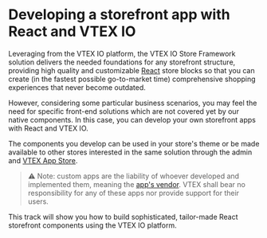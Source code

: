 # Developing a storefront app with React and VTEX IO

Leveraging from the VTEX IO platform, the VTEX IO Store Framework solution delivers the needed foundations for any storefront structure, providing high quality and customizable [React](https://reactjs.org/) store blocks so that you can create (in the fastest possible go-to-market time) comprehensive shopping experiences that never become outdated.

However, considering some particular business scenarios, you may feel the need for specific front-end solutions which are not covered yet by our native components. In this case, you can develop your own storefront apps with React and VTEX IO.

The components you develop can be used in your store's theme or be made available to other stores interested in the same solution through the admin and [VTEX App Store](https://apps.vtex.com/).

>⚠️ Note: custom apps are the liability of whoever developed and implemented them, meaning the [app's vendor](https://developers.vtex.com/vtex-developer-docs/docs/manifest#vendor). VTEX shall bear no responsibility for any of these apps nor provide support for their users.

This track will show you how to build sophisticated, tailor-made React storefront components using the VTEX IO platform.
